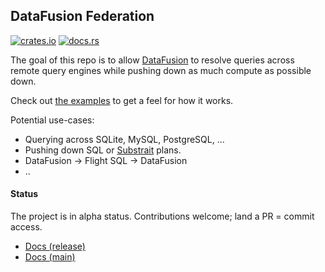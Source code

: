 ## DataFusion Federation

[![crates.io](https://img.shields.io/crates/v/datafusion-federation.svg)](https://crates.io/crates/datafusion-federation)
[![docs.rs](https://docs.rs/datafusion-federation/badge.svg)](https://docs.rs/datafusion-federation)

The goal of this repo is to allow [DataFusion](https://github.com/apache/arrow-datafusion) to resolve queries across remote query engines while pushing down as much compute as possible down.

Check out [the examples](./examples/) to get a feel for how it works.

Potential use-cases:

- Querying across SQLite, MySQL, PostgreSQL, ...
- Pushing down SQL or [Substrait](https://substrait.io/) plans.
- DataFusion -> Flight SQL -> DataFusion
- ..

#### Status

The project is in alpha status. Contributions welcome; land a PR = commit access.

- [Docs (release)](https://docs.rs/datafusion-federation)
- [Docs (main)](https://datafusion-contrib.github.io/datafusion-federation/)
